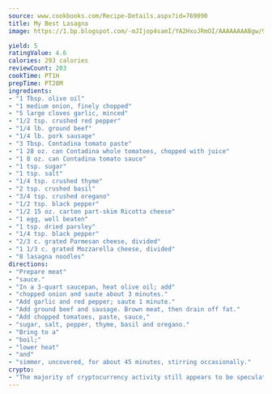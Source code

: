 ```yaml
---
source: www.cookbooks.com/Recipe-Details.aspx?id=769090
title: My Best Lasagna
image: https://1.bp.blogspot.com/-mJIjop4samI/YA2HxoJRmOI/AAAAAAAABgw/9Q6cN5purxQQ0M3111-VxRXtHYk4x987wCLcBGAsYHQ/s320/19.png

yield: 5
ratingValue: 4.6
calories: 293 calories
reviewCount: 203
cookTime: PT1H
prepTime: PT28M
ingredients:
- "1 Tbsp. olive oil"
- "1 medium onion, finely chopped"
- "5 large cloves garlic, minced"
- "1/2 tsp. crushed red pepper"
- "1/4 lb. ground beef"
- "1/4 lb. pork sausage"
- "3 Tbsp. Contadina tomato paste"
- "1 28 oz. can Contadina whole tomatoes, chopped with juice"
- "1 8 oz. can Contadina tomato sauce"
- "1 tsp. sugar"
- "1 tsp. salt"
- "1/4 tsp. crushed thyme"
- "2 tsp. crushed basil"
- "3/4 tsp. crushed oregano"
- "1/2 tsp. black pepper"
- "1/2 15 oz. carton part-skim Ricotta cheese"
- "1 egg, well beaten"
- "1 tsp. dried parsley"
- "1/4 tsp. black pepper"
- "2/3 c. grated Parmesan cheese, divided"
- "1 1/3 c. grated Mozzarella cheese, divided"
- "8 lasagna noodles"
directions:
- "Prepare meat"
- "sauce."
- "In a 3-quart saucepan, heat olive oil; add"
- "chopped onion and saute about 3 minutes."
- "Add garlic and red pepper; saute 1 minute."
- "Add ground beef and sausage. Brown meat, then drain off fat."
- "Add chopped tomatoes, paste, sauce,"
- "sugar, salt, pepper, thyme, basil and oregano."
- "Bring to a"
- "boil;"
- "lower heat"
- "and"
- "simmer, uncovered, for about 45 minutes, stirring occasionally."
crypto:
- "The majority of cryptocurrency activity still appears to be speculative."
---
```

